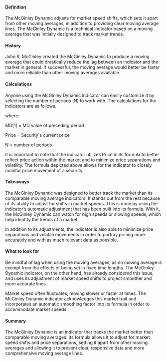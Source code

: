 #### Definition

The McGinley Dynamic adjusts for market speed shifts, which sets it apart from other moving averages, in addition to providing clear moving average lines. The McGinley Dynamic is a technical indicator based on a moving average that was initially designed to track market trends.

#### History

John R. McGinley created the McGinley Dynamic to produce a moving average that could drastically reduce the lag between an indicator and the market in general. If successful, the moving average would better be faster and more reliable than other moving averages available.

#### Calculations

Anyone using the McGinley Dynamic indicator can easily customize it by selecting the number of periods (N) to work with. The calculations for the indicators are as follows.

where:

MD[1] = MD value of preceding period

Price = Security's current price

N = number of periods

It is important to note that the indicator utilizes Price in its formula to better reflect price action within the market and to minimize price separations and volatility. The formula depicted above allows for the indicator to closely monitor price movement of a security.

#### Takeaways

The McGinley Dynamic was designed to better track the market than its comparable moving average indicators. It stands out from the rest because of its ability to adjust for shifts in market speeds. This is done by using the indicator’s automatic adjustment that has been built into its formula. With it, the McGinley Dynamic can watch for high speeds or slowing speeds, which help identify the trends of a market.

In addition to its adjustments, the indicator is also able to minimize price separations and volatile movements in order to portray pricing more accurately and with as much relevant data as possible.

#### What to look for

Be mindful of lag when using the moving averages, as no moving average is exempt from the effects of being set in fixed time lengths. The McGinley Dynamic indicator, on the other hand, has already considered this issue, and uses its adjustment of market speed shifts to project smoother and more accurate lines.

Market speed often fluctuates, moving slower or faster at times. The McGinley Dynamic indicator acknowledges this market trait and incorporates an automatic smoothing factor into its formula in order to accommodate market speeds.

#### Summary

The McGinley Dynamic is an indicator that tracks the market better than comparable moving averages. Its formula allows it to adjust for market speed shifts and price separations, setting it apart from other moving averages and allowing it to present clear, responsive data and more comprehensive moving average lines.